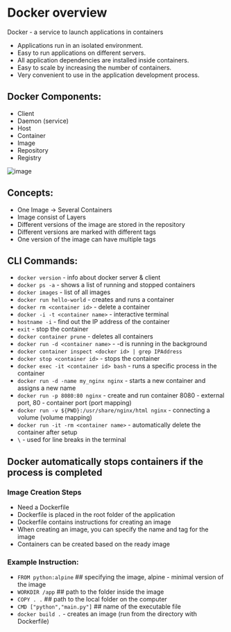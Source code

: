 # Docker overview

Docker - a service to launch applications in containers

- Applications run in an isolated environment.
- Easy to run applications on different servers.
- All application dependencies are installed inside containers.
- Easy to scale by increasing the number of containers.
- Very convenient to use in the application development process.

## Docker Components:
- Client
- Daemon (service)
- Host
- Container
- Image
- Repository
- Registry

![image](https://github.com/nikvolynets/docker-info/assets/151893648/8bb86702-b9ee-4e1b-b806-d122b5796930)


## Concepts:
- One Image -> Several Containers
- Image consist of Layers
- Different versions of the image are stored in the repository
- Different versions are marked with different tags
- One version of the image can have multiple tags

## CLI Commands:
- `docker version` - info about docker server & client
- `docker ps -a` - shows a list of running and stopped containers
- `docker images` - list of all images
- `docker run hello-world` - creates and runs a container
- `docker rm <container id>` - delete a container
- `docker -i -t <container name>` - interactive terminal
- `hostname -i` - find out the IP address of the container
- `exit` - stop the container
- `docker container prune` - deletes all containers
- `docker run -d <container name>` - -d is running in the background
- `docker container inspect <docker id> | grep IPAddress`
- `docker stop <container id>` - stops the container
- `docker exec -it <container id> bash` - runs a specific process in the container
- `docker run -d -name my_nginx nginx` - starts a new container and assigns a new name
- `docker run -p 8080:80 nginx` - create and run container 8080 - external port, 80 - container port (port mapping)
- `docker run -v ${PWD}:/usr/share/nginx/html nginx` - connecting a volume (volume mapping)
- `docker run -it -rm <container name>` - automatically delete the container after setup
- `\` - used for line breaks in the terminal

## Docker automatically stops containers if the process is completed
### Image Creation Steps
- Need a Dockerfile
- Dockerfile is placed in the root folder of the application
- Dockerfile contains instructions for creating an image
- When creating an image, you can specify the name and tag for the image
- Containers can be created based on the ready image

### Example Instruction:
- `FROM python:alpine` ## specifying the image, alpine - minimal version of the image
- `WORKDIR /app` ## path to the folder inside the image
- `COPY . .` ## path to the local folder on the computer
- `CMD ["python","main.py"]` ## name of the executable file
- `docker build .` - creates an image (run from the directory with Dockerfile)


